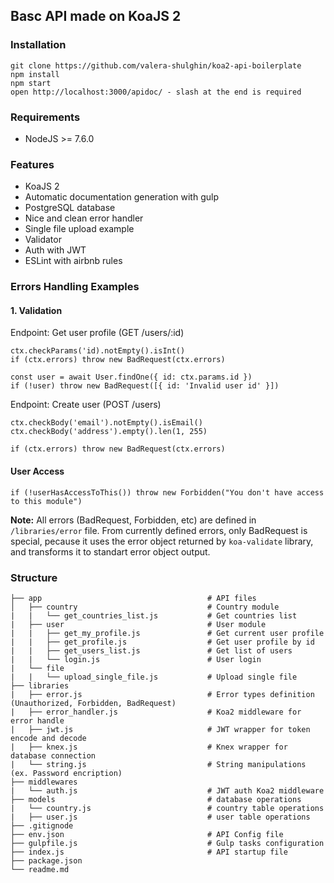 <h2>Basc API made on KoaJS 2</h2>

<h3>Installation</h3>

```
git clone https://github.com/valera-shulghin/koa2-api-boilerplate
npm install
npm start
open http://localhost:3000/apidoc/ - slash at the end is required
```

<h3>Requirements</h3>

<ul>
    <li>NodeJS >= 7.6.0</li>
</ul>


<h3>Features</h3>
<ul>
    <li>KoaJS 2</li>
    <li>Automatic documentation generation with gulp</li>
    <li>PostgreSQL database</li>
    <li>Nice and clean error handler</li>
    <li>Single file upload example</li>
    <li>Validator</li>
    <li>Auth with JWT</li>
    <li>ESLint with airbnb rules</li>
</ul>


<h3>Errors Handling Examples</h3>

<h4>1. Validation</h4>
Endpoint: Get user profile (GET /users/:id)

```
ctx.checkParams('id).notEmpty().isInt()
if (ctx.errors) throw new BadRequest(ctx.errors)

const user = await User.findOne({ id: ctx.params.id })
if (!user) throw new BadRequest([{ id: 'Invalid user id' }])
```

Endpoint: Create user (POST /users)

```
ctx.checkBody('email').notEmpty().isEmail()
ctx.checkBody('address').empty().len(1, 255)

if (ctx.errors) throw new BadRequest(ctx.errors)
```

<h4>User Access</h4>

```
if (!userHasAccessToThis()) throw new Forbidden("You don't have access to this module")
```

<b>Note:</b> All errors (BadRequest, Forbidden, etc) are defined in ```/libraries/error``` file. From currently defined errors, only BadRequest is special, pecause it uses the error object returned by ```koa-validate``` library, and transforms it to standart error object output.



<h3>Structure</h3>

```
├── app                                     # API files
│   ├── country                             # Country module
|   |   └── get_countries_list.js           # Get countries list
|   ├── user                                # User module
|   |   ├── get_my_profile.js               # Get current user profile
|   |   ├── get_profile.js                  # Get user profile by id
|   |   ├── get_users_list.js               # Get list of users
|   |   └── login.js                        # User login
|   └── file
|   |   └── upload_single_file.js           # Upload single file
├── libraries
|   ├── error.js                            # Error types definition (Unauthorized, Forbidden, BadRequest)
|   ├── error_handler.js                    # Koa2 middleware for error handle
|   ├── jwt.js                              # JWT wrapper for token encode and decode
|   ├── knex.js                             # Knex wrapper for database connection
|   └── string.js                           # String manipulations (ex. Password encription)
├── middlewares
|   └── auth.js                             # JWT auth Koa2 middleware
├── models                                  # database operations
|   └── country.js                          # country table operations
|   ├── user.js                             # user table operations
├── .gitignode
├── env.json                                # API Config file
├── gulpfile.js                             # Gulp tasks configuration
├── index.js                                # API startup file
├── package.json
└── readme.md
```
